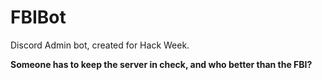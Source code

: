 # FBIBot
Discord Admin bot, created for Hack Week.

**Someone has to keep the server in check, and who better than the FBI?**
